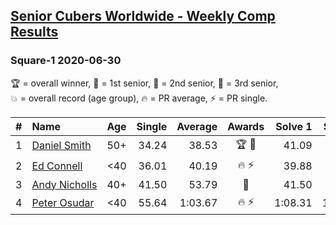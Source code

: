 <style>table {white-space: nowrap;}</style>

## [Senior Cubers Worldwide - Weekly Comp Results](/scw-comp/results/)
### Square-1 2020-06-30

<span style="white-space: nowrap;">🏆 = overall winner</span>, <span style="white-space: nowrap;">🥇 = 1st senior</span>, <span style="white-space: nowrap;">🥈 = 2nd senior</span>, <span style="white-space: nowrap;">🥉 = 3rd senior</span>, <span style="white-space: nowrap;">💥 = overall record (age group)</span>, <span style="white-space: nowrap;">🔥 = PR average</span>, <span style="white-space: nowrap;">⚡ = PR single</span>.

| # | Name | Age | Single | Average | Awards | Solve 1 | Solve 2 | Solve 3 | Solve 4 | Solve 5 | Video |
| :--: | :-- | :--: | --: | --: | :--: | --: | --: | --: | --: | --: | :-- |
| 1 | [Daniel Smith](../../persons/daniel_smith/sq1.md) | 50+ | 34.24 | 38.53 | 🏆 🥇 | 41.09 | 35.87 | 38.64 | 34.24 | 44.58 | [Link](https://www.facebook.com/events/1716512181834525/permalink/1721982251287518) |
| 2 | [Ed Connell](../../persons/ed_connell/sq1.md) | <40 | 36.01 | 40.19 | 🔥 ⚡ | 39.88 | 37.53 | 43.15 | 36.01 | 1:02.72 | [Link](https://www.facebook.com/events/1716512181834525/permalink/1720526574766419) |
| 3 | [Andy Nicholls](../../persons/andy_nicholls/sq1.md) | 40+ | 41.50 | 53.79 | 🥈 | 41.50 | 42.81 | 1:05.30 | 53.26 | 1:34.38 | [Link](https://www.facebook.com/events/1716512181834525/permalink/1718881488264261) |
| 4 | [Peter Osudar](../../persons/peter_osudar/sq1.md) | <40 | 55.64 | 1:03.67 | 🔥 ⚡ | 1:08.31 | 1:02.95 | 59.76 | 55.64 | 1:09.23 | [Link](https://www.facebook.com/events/1716512181834525/permalink/1716712041814539) |

<!-- Global site tag (gtag.js) - Google Analytics -->
<script async src="https://www.googletagmanager.com/gtag/js?id=UA-86348435-3"></script>
<script>window.dataLayer = window.dataLayer || []; function gtag() {dataLayer.push(arguments);} gtag('js', new Date()); gtag('config', 'UA-86348435-3');</script>
